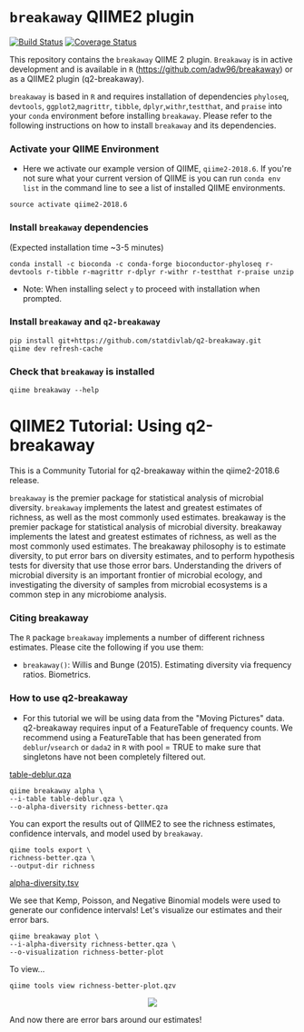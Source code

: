 # `breakaway` QIIME2 plugin

[![Build Status](https://travis-ci.org/qiime2/q2-breakaway.svg?branch=master)](https://travis-ci.org/qiime2/q2-breakaway)
[![Coverage Status](https://coveralls.io/repos/github/qiime2/q2-breakaway/badge.svg?branch=master)](https://coveralls.io/github/qiime2/q2-breakaway?branch=master)

This repository contains the `breakaway` QIIME 2 plugin. `Breakaway` is in active development and is available in `R` (https://github.com/adw96/breakaway) or as a QIIME2 plugin (q2-breakaway).

`breakaway` is based in `R` and requires installation of dependencies `phyloseq`, `devtools`, `ggplot2`,`magrittr`, `tibble`, `dplyr`,`withr`,`testthat`, and `praise` into your `conda` environment before installing `breakaway`. Please refer to the following instructions on how to install `breakaway` and its dependencies.


### Activate your QIIME Environment

- Here we activate our example version of QIIME, `qiime2-2018.6`. If you're not sure what your current version of QIIME is you can run `conda env list` in the command line to see a list of installed QIIME environments.

```
source activate qiime2-2018.6
```

### Install `breakaway` dependencies

(Expected installation time ~3-5 minutes)

```
conda install -c bioconda -c conda-forge bioconductor-phyloseq r-devtools r-tibble r-magrittr r-dplyr r-withr r-testthat r-praise unzip
```

- Note: When installing select `y` to proceed with installation when prompted.


### Install  `breakaway`  and `q2-breakaway`

```
pip install git+https://github.com/statdivlab/q2-breakaway.git
qiime dev refresh-cache
```


### Check that `breakaway` is installed <br>

```
qiime breakaway --help
```


# QIIME2 Tutorial: Using q2-breakaway
This is a Community Tutorial for q2-breakaway within the qiime2-2018.6 release.

`breakaway` is the premier package for statistical analysis of microbial
diversity. `breakaway` implements the latest and greatest estimates of
richness, as well as the most commonly used estimates. breakaway is the premier package for statistical analysis of microbial diversity. breakaway implements the latest and greatest estimates of richness, as well as the most commonly used estimates. The breakaway philosophy is to estimate diversity, to put error bars on diversity estimates, and to perform hypothesis tests for diversity that use those error bars. Understanding the
drivers of microbial diversity is an important frontier of microbial
ecology, and investigating the diversity of samples from microbial
ecosystems is a common step in any microbiome analysis.

### Citing breakaway

The `R` package `breakaway` implements a number of different richness
estimates. Please cite the following if you use them:

  - `breakaway()`: Willis and Bunge (2015). Estimating diversity via frequency ratios. Biometrics.

### How to use q2-breakaway
- For this tutorial we will be using data from the "Moving Pictures" data. q2-breakaway requires input of a FeatureTable of frequency counts. We recommend using a FeatureTable that has been generated from `deblur`/`vsearch` or `dada2` in `R` with pool = TRUE to make sure that singletons have not been completely filtered out.

<a href="https://github.com/statdivlab/q2-breakaway/blob/master/data/table-deblur.qza?raw=true" download>table-deblur.qza</a>

```
qiime breakaway alpha \
--i-table table-deblur.qza \
--o-alpha-diversity richness-better.qza
```

You can export the results out of QIIME2 to see the richness estimates, confidence intervals, and model used by ```breakaway```.
```
qiime tools export \
richness-better.qza \
--output-dir richness
```

<a href="https://github.com/statdivlab/q2-breakaway/raw/master/data/alpha-diversity-deblur.tsv" download>alpha-diversity.tsv</a>

We see that Kemp, Poisson, and Negative Binomial models were used to generate our confidence intervals! Let's visualize our estimates and their error bars.

```
qiime breakaway plot \
--i-alpha-diversity richness-better.qza \
--o-visualization richness-better-plot
```

To view...
```
qiime tools view richness-better-plot.qzv
```

<center><img src = "https://github.com/paulinetrinh/q2-breakaway/blob/master/data/breakaway_plot.png?raw=true"></center>

And now there are error bars around our estimates!
